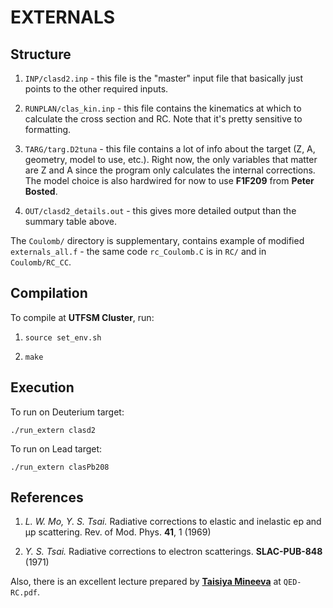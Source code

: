 EXTERNALS
===========

## Structure

1. `INP/clasd2.inp` - this file is the "master" input file that basically just points to the other required inputs.

2. `RUNPLAN/clas_kin.inp` - this file contains the kinematics at which to calculate the cross section and RC. Note that it's pretty sensitive to formatting.

3. `TARG/targ.D2tuna` - this file contains a lot of info about the target (Z, A, geometry, model to use, etc.). 
   Right now, the only variables that matter are Z and A since the program only calculates the internal corrections. 
   The model choice is also hardwired for now to use **F1F209** from **Peter Bosted**.

4. `OUT/clasd2_details.out` - this gives more detailed output than the summary table above.

The `Coulomb/` directory is supplementary, contains example of modified `externals_all.f` - the same code `rc_Coulomb.C` is in `RC/` and in `Coulomb/RC_CC`.

## Compilation

To compile at **UTFSM Cluster**, run:

1. `source set_env.sh`

2. `make`

## Execution

To run on Deuterium target:
```
./run_extern clasd2
```

To run on Lead target:
```
./run_extern clasPb208
```

## References

1. *L. W. Mo, Y. S. Tsai.* Radiative corrections to elastic and inelastic ep and µp scattering. Rev. of Mod. Phys. **41**, 1 (1969)

2. *Y. S. Tsai.* Radiative corrections to electron scatterings. **SLAC-PUB-848** (1971)

Also, there is an excellent lecture prepared by [**Taisiya Mineeva**](mailto:taya.mineeva@gmail.com) at `QED-RC.pdf`.
